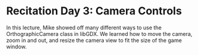 # Recitation Day 3: Camera Controls #

In this lecture, Mike showed off many different ways to use the OrthographicCamera class in libGDX. We learned how to move the camera, zoom in and out, and resize the camera view to fit the size of the game window.